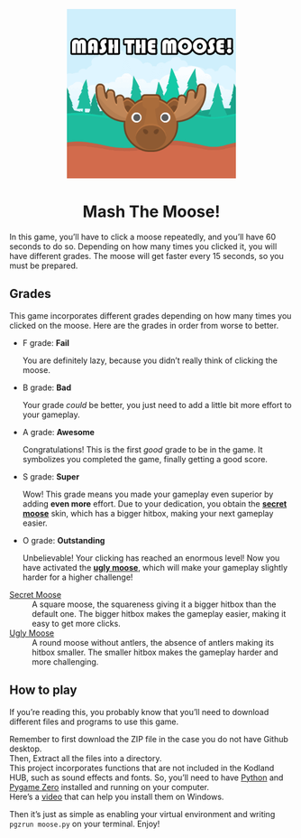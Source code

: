 <p align="center">
<img src="images/mashthemoose!thumb.png" width=300>
</p>
<h1 align="center">Mash The Moose!</h1>

In this game, you’ll have to click a moose repeatedly, and you’ll have 60 seconds to do so. Depending on how many times you clicked it, you will have different grades. The moose will get faster every 15 seconds, so you must be prepared.

## Grades
This game incorporates different grades depending on how many times you clicked on the moose. Here are the grades in order from worse to better.
* F grade: **Fail**

  You are definitely lazy, because you didn’t really think of clicking the moose.
* B grade: **Bad**

  Your grade *could* be better, you just need to add a little bit more effort to your gameplay.
* A grade: **Awesome**

  Congratulations! This is the first *good* grade to be in the game. It symbolizes you completed the game, finally getting a good score.
* S grade: **Super**

  Wow! This grade means you made your gameplay even superior by adding  **even more** effort. Due to your dedication, you obtain the [**secret moose**](#secret) skin, which has a bigger hitbox, making your next gameplay easier.
* O grade: **Outstanding**

  Unbelievable! Your clicking has reached an enormous level! Now you have activated the [**ugly moose**](#ugly), which will make your gameplay slightly harder for a higher challenge!

<dl>
  <dt id="secret"><a href="images/moose_1.png">Secret Moose</a></dt>
  <dd>A square moose, the squareness giving it a bigger hitbox than the default one. The bigger hitbox makes the gameplay easier, making it easy to get more clicks.</dd>
  <dt id="ugly"><a href="images/moose_2.png">Ugly Moose</a></dt>
  <dd>A round moose without antlers, the absence of antlers making its hitbox smaller. The smaller hitbox makes the gameplay harder and more challenging.</dd>
</dl>

## How to play
If you’re reading this, you probably know that you’ll need to download different files and programs to use this game.

Remember to first download the ZIP file in the case you do not have Github desktop.  
Then, Extract all the files into a directory.  
This project incorporates functions that are not included in the Kodland HUB, such as sound effects and fonts.
So, you’ll need to have [Python](https://python.org/downloads) and [Pygame Zero](https://pygame-zero.readthedocs.io/en/stable/installation.html) installed and running on your computer.  
Here’s a [video](https://youtu.be/2hKUKgaiqfg) that can help you install them on Windows.

Then it’s just as simple as enabling your virtual environment and writing `pgzrun moose.py` on your terminal. Enjoy!
